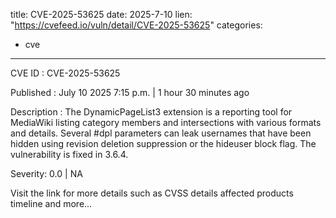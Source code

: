  
title: CVE-2025-53625
date: 2025-7-10
lien: "https://cvefeed.io/vuln/detail/CVE-2025-53625"
categories:
  - cve
---

CVE ID : CVE-2025-53625

Published :  July 10
2025
7:15 p.m. | 1 hour
30 minutes ago

Description : The DynamicPageList3 extension is a reporting tool for MediaWiki
listing category members and intersections with various formats and details. Several #dpl parameters can leak usernames that have been hidden using revision deletion
suppression
or the hideuser block flag. The vulnerability is fixed in 3.6.4.

Severity: 0.0 | NA

Visit the link for more details
such as CVSS details
affected products
timeline
and more...

